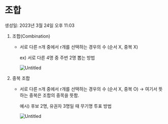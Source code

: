 # 조합

생성일: 2023년 3월 24일 오후 11:03

1. 조합(Combination)
    - 서로 다른 n개 중에서 r개를 선택하는 경우의 수 (순서 X, 중복 X)
        
        ex) 서로 다른 4명 중 주번 2명 뽑는 방법
        
        ![Untitled](%E1%84%8C%E1%85%A9%E1%84%92%E1%85%A1%E1%86%B8%20b4b20011bedc41ceb2e7b23720a0f9ca/Untitled.png)
        
2. 중복 조합
    - 서로 다른 n개 중에서 r개를 선택하는 경우의 수 (순서 X, 중복 O) → 여기서 뜻하는 중복은 조합의 중목을 뜻함.
        
        예시) 후보 2명, 유권자 3명일 때 무기명 투표 방법
        
        ![Untitled](%E1%84%8C%E1%85%A9%E1%84%92%E1%85%A1%E1%86%B8%20b4b20011bedc41ceb2e7b23720a0f9ca/Untitled%201.png)